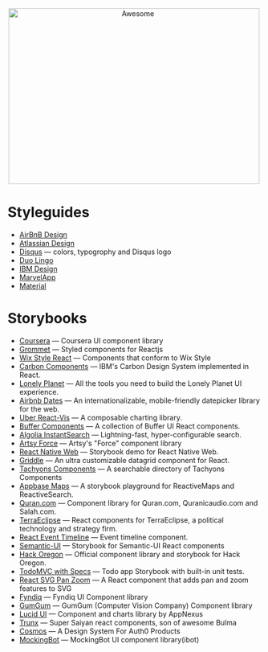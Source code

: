 <div align="center">
<img width="500" height="350" src="https://gitcdn.xyz/repo/sindresorhus/awesome/master/media/logo.svg" alt="Awesome">
</div>

# Styleguides

- [AirBnB Design](https://airbnb.design)
- [Atlassian Design](https://atlassian.design/)
- [Disqus](https://disqus.com/pages/style-guide/) &mdash; colors, typogrophy and Disqus logo
- [Duo Lingo](https://www.duolingo.com/design/)
- [IBM Design](https://www.ibm.com/design/language/resources/)
- [MarvelApp](https://marvelapp.com/styleguide/overview/introduction)
- [Material](https://material.io/design)


# Storybooks

- [Coursera](https://building.coursera.org/coursera-ui/) &mdash; Coursera UI component library
- [Grommet](https://storybook.grommet.io/) &mdash; Styled components for Reactjs
- [Wix Style React](https://wix.github.io/wix-style-react/) &mdash; Components that conform to Wix Style
- [Carbon Components](http://react.carbondesignsystem.com) &mdash; IBM's Carbon Design System implemented in React.
- [Lonely Planet](https://lonelyplanet.github.io/backpack-ui/) &mdash; All the tools you need to build the Lonely Planet UI experience.
- [Airbnb Dates](http://airbnb.io/react-dates/) &mdash; An internationalizable, mobile-friendly datepicker library for the web.
- [Uber React-Vis](https://uber.github.io/react-vis/website/dist/storybook/index.html) &mdash; A composable charting library.
- [Buffer Components](https://bufferapp.github.io/buffer-components/) &mdash; A collection of Buffer UI React components.
- [Algolia InstantSearch](https://community.algolia.com/react-instantsearch/storybook/) &mdash; Lightning-fast, hyper-configurable search.
- [Artsy Force](https://artsy.github.io/reaction/) &mdash; Artsy's "Force" component library
- [React Native Web](https://necolas.github.io/react-native-web/storybook/) &mdash; Storybook demo for React Native Web.
- [Griddle](undefined) &mdash; An ultra customizable datagrid component for React.
- [Tachyons Components](https://www.tachyonstemplates.com/components/) &mdash; A searchable directory of Tachyons Components
- [Appbase Maps](https://opensource.appbase.io/playground/) &mdash; A storybook playground for ReactiveMaps and ReactiveSearch.
- [Quran.com](https://quran.github.io/common-components/) &mdash; Component library for Quran.com, Quranicaudio.com and Salah.com.
- [TerraEclipse](https://terraeclipse.github.io/react-stack/) &mdash; React components for TerraEclipse, a political technology and strategy firm.
- [React Event Timeline](https://rcdexta.github.io/react-event-timeline/) &mdash; Event timeline component.
- [Semantic-UI](https://white-rabbit-japan.github.io/Semantic-UI-React-Storybook/) &mdash; Storybook for Semantic-UI React components
- [Hack Oregon](https://hackoregon.github.io/component-library/) &mdash; Official component library and storybook for Hack Oregon.
- [TodoMVC with Specs](https://thorjarhun.github.io/react-storybook-todolist/) &mdash; Todo app Storybook with built-in unit tests.
- [React SVG Pan Zoom](https://chrvadala.github.io/react-svg-pan-zoom/) &mdash; A React component that adds pan and zoom features to SVG
- [Fyndiq](https://fyndiq.github.io/fyndiq-ui/) &mdash; Fyndiq UI Component library
- [GumGum](https://storybook.gumgum.com) &mdash; GumGum (Computer Vision Company) Component library
- [Lucid UI](https://appnexus.github.io/lucid/) &mdash; Component and charts library by AppNexus
- [Trunx](https://g14n.info/trunx) &mdash; Super Saiyan react components, son of awesome Bulma
- [Cosmos](https://auth0-cosmos.now.sh/sandbox/) &mdash; A Design System For Auth0 Products
- [MockingBot](https://ibot.guide) &mdash; MockingBot UI component library(ibot)
